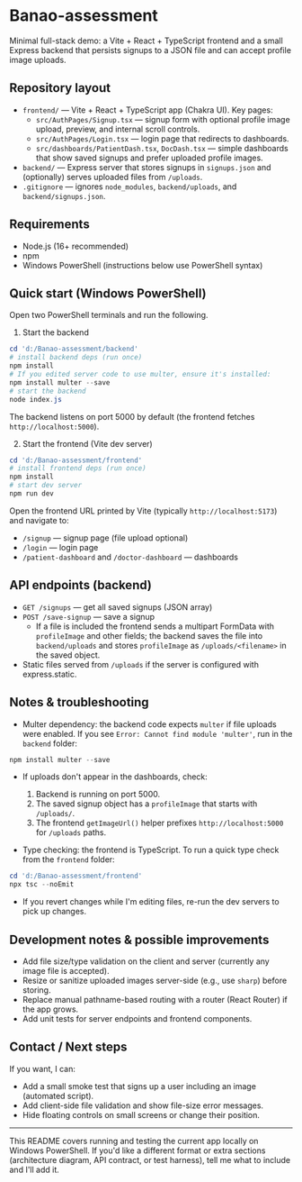 # Banao-assessment

Minimal full-stack demo: a Vite + React + TypeScript frontend and a small Express backend that persists signups to a JSON file and can accept profile image uploads.

## Repository layout

- `frontend/` — Vite + React + TypeScript app (Chakra UI). Key pages:
  - `src/AuthPages/Signup.tsx` — signup form with optional profile image upload, preview, and internal scroll controls.
  - `src/AuthPages/Login.tsx` — login page that redirects to dashboards.
  - `src/dashboards/PatientDash.tsx`, `DocDash.tsx` — simple dashboards that show saved signups and prefer uploaded profile images.
- `backend/` — Express server that stores signups in `signups.json` and (optionally) serves uploaded files from `/uploads`.
- `.gitignore` — ignores `node_modules`, `backend/uploads`, and `backend/signups.json`.

## Requirements

- Node.js (16+ recommended)
- npm
- Windows PowerShell (instructions below use PowerShell syntax)

## Quick start (Windows PowerShell)

Open two PowerShell terminals and run the following.

1. Start the backend

```powershell
cd 'd:/Banao-assessment/backend'
# install backend deps (run once)
npm install
# If you edited server code to use multer, ensure it's installed:
npm install multer --save
# start the backend
node index.js
```

The backend listens on port 5000 by default (the frontend fetches `http://localhost:5000`).

2. Start the frontend (Vite dev server)

```powershell
cd 'd:/Banao-assessment/frontend'
# install frontend deps (run once)
npm install
# start dev server
npm run dev
```

Open the frontend URL printed by Vite (typically `http://localhost:5173`) and navigate to:

- `/signup` — signup page (file upload optional)
- `/login` — login page
- `/patient-dashboard` and `/doctor-dashboard` — dashboards

## API endpoints (backend)

- `GET /signups` — get all saved signups (JSON array)
- `POST /save-signup` — save a signup
  - If a file is included the frontend sends a multipart FormData with `profileImage` and other fields; the backend saves the file into `backend/uploads` and stores `profileImage` as `/uploads/<filename>` in the saved object.
- Static files served from `/uploads` if the server is configured with express.static.

## Notes & troubleshooting

- Multer dependency: the backend code expects `multer` if file uploads were enabled. If you see `Error: Cannot find module 'multer'`, run in the `backend` folder:

```powershell
npm install multer --save
```

- If uploads don't appear in the dashboards, check:

  1. Backend is running on port 5000.
  2. The saved signup object has a `profileImage` that starts with `/uploads/`.
  3. The frontend `getImageUrl()` helper prefixes `http://localhost:5000` for `/uploads` paths.

- Type checking: the frontend is TypeScript. To run a quick type check from the `frontend` folder:

```powershell
cd 'd:/Banao-assessment/frontend'
npx tsc --noEmit
```

- If you revert changes while I'm editing files, re-run the dev servers to pick up changes.

## Development notes & possible improvements

- Add file size/type validation on the client and server (currently any image file is accepted).
- Resize or sanitize uploaded images server-side (e.g., use `sharp`) before storing.
- Replace manual pathname-based routing with a router (React Router) if the app grows.
- Add unit tests for server endpoints and frontend components.

## Contact / Next steps

If you want, I can:

- Add a small smoke test that signs up a user including an image (automated script).
- Add client-side file validation and show file-size error messages.
- Hide floating controls on small screens or change their position.

---

This README covers running and testing the current app locally on Windows PowerShell. If you'd like a different format or extra sections (architecture diagram, API contract, or test harness), tell me what to include and I'll add it.
